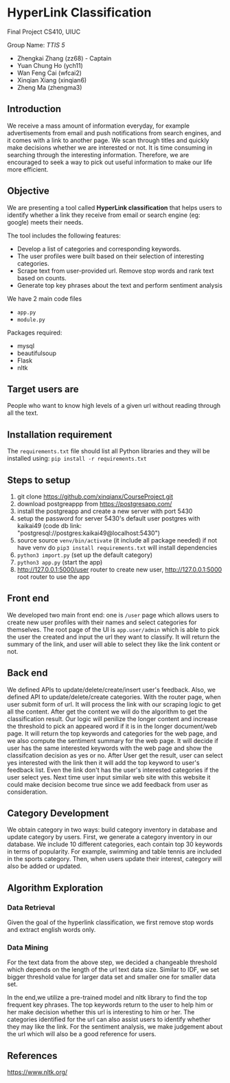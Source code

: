 # HyperLink Classification
Final Project CS410, UIUC

Group Name: *TTIS 5*
- Zhengkai Zhang (zz68) - Captain
- Yuan Chung Ho (ych11) 
- Wan Feng Cai (wfcai2) 
- Xinqian Xiang (xinqian6) 
- Zheng Ma (zhengma3)

## Introduction
We receive a mass amount of information everyday, for example advertisements from email and push notifications from search engines, and it comes with a link to another page. We scan through titles and quickly make decisions whether we are interested or not. It is time consuming in searching through the interesting information. Therefore, we are encouraged 
to seek a way to pick out useful information to make our life more efficient.

## Objective
We are presenting a tool called **HyperLink classification** that helps users to 
identify whether a link they receive from email or search engine (eg: google) meets 
their needs. 

The tool includes the following features:
- Develop a list of categories and corresponding keywords.
- The user profiles were built based on their selection of interesting categories.
- Scrape text from user-provided url. Remove stop words and rank text based on counts.
- Generate top key phrases about the text and perform sentiment analysis

We have 2 main code files
- `app.py`
- `module.py`

Packages required:
- mysql
- beautifulsoup
- Flask
- nltk

## Target users are
People who want to know high levels of a given url without reading through all the text.

## Installation requirement 
The `requirements.txt` file should list all Python libraries and they will be installed using:
`pip install -r requirements.txt`

## Steps to setup
1. git clone https://github.com/xinqianx/CourseProject.git
2. download postgreappp from https://postgresapp.com/
3. install the postgreapp and create a new server with port 5430
4. setup the password for server 5430's default user postgres with kaikai49 (code db link: "postgresql://postgres:kaikai49@localhost:5430")
5. source  source `venv/bin/activate`  (it include all package needed) if not have venv do `pip3 install requirements.txt` will install dependencies
6. `python3 import.py` (set up the default category)
7. `python3 app.py` (start the app)
8. http://127.0.0.1:5000/user router to create new user, http://127.0.0.1:5000 root router to use the app

## Front end
We developed two main front end: one is `/user` page which allows users to create new user profiles with their names and select categories for themselves. The root page of the UI is `app.user/admin` which is able to pick the user the created and input the url they want to classify. It will return the summary of the link, and user will able to select they like the link content or not.

## Back end
We defined APIs to update/delete/create/insert user's feedback. Also, we defined API to update/delete/create categories. With the router page, when user submit form of url. It will process the link with our scraping logic to get all the content. After get the content we will do the algorithm to get the classification result. Our logic will penilize the longer content and increase the threshold to pick an appeared word if it is in the longer document/web page. It will return the top keywords and categories for the web page, and we also compute the sentiment summary for the web page. It will decide if user has the same interested keywords with the web page and show the classifcation decision as yes or no. After User get the result, user can select yes interested with the link then it will add the top keyword to user's feedback list. Even the link don't has the user's interested categories if the user select yes. Next time user input similar web site with this website it could make decision become true since we add feedback from user as consideration. 

## Category Development
We obtain category in two ways: build category inventory in database and update category by users. First, we generate a category inventory in our database. We include 10 different categories, each contain top 30 keywords in terms of popularity. For example, swimming and table tennis are included in the sports category. Then, when users update their interest, 
category will also be added or updated.

## Algorithm Exploration
### Data Retrieval
Given the goal of the hyperlink classification, we first remove stop words and extract english words only. 

### Data Mining 
For the text data from the above step, we decided a changeable threshold which depends on the length of the url text data size. Similar to IDF, we set bigger threshold value for larger data set and smaller one for smaller data set.

In the end,we utilize a pre-trained model and nltk library to find the top frequent key phrases. The top keywords return to the user to help him or her make decision whether this url is interesting to him or her. The categories identified for the url can also assist users to identify whether they may like the link. For the sentiment analysis, we make judgement about the url which will also be a good reference for users.

## References
https://www.nltk.org/
